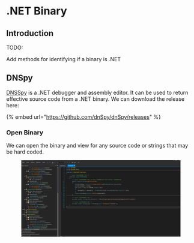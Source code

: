 # .NET Binary



## Introduction

TODO:

Add methods for identifying if a binary is .NET&#x20;

## DNSpy

[DNSSpy](https://github.com/dnSpy/dnSpy) is a .NET debugger and assembly editor. It can be used to return effective source code from a .NET binary. We can download the release here:

{% embed url="https://github.com/dnSpy/dnSpy/releases" %}

### Open Binary

We can open the binary and view for any source code or strings that may be hard coded.

<figure><img src="../../.gitbook/assets/image (42).png" alt=""><figcaption></figcaption></figure>
